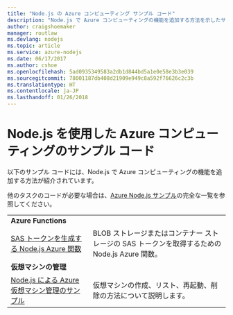 ```yaml
---
title: "Node.js の Azure コンピューティング サンプル コード"
description: "Node.js で Azure コンピューティングの機能を追加する方法を示したサンプル コード。"
author: craigshoemaker
manager: routlaw
ms.devlang: nodejs
ms.topic: article
ms.service: azure-nodejs
ms.date: 06/17/2017
ms.author: cshoe
ms.openlocfilehash: 5ad0935349583a2db1d844bd5a1e0e58e3b3e039
ms.sourcegitcommit: 78001187db408d21909e949c8a592f76626c2c3b
ms.translationtype: HT
ms.contentlocale: ja-JP
ms.lasthandoff: 01/26/2018
---
```

# <a name="azure-compute-with-nodejs-code-samples"></a>Node.js を使用した Azure コンピューティングのサンプル コード

以下のサンプル コードには、Node.js で Azure コンピューティングの機能を追加する方法が紹介されています。

他のタスクのコードが必要な場合は、[Azure Node.js サンプル](https://azure.microsoft.com/resources/samples/?term=nodejs)の完全な一覧を参照してください。

| | |
|---|---|
| **Azure Functions** ||
| [SAS トークンを生成する Node.js Azure 関数](https://azure.microsoft.com/resources/samples/functions-node-sas-token/) | BLOB ストレージまたはコンテナー ストレージの SAS トークンを取得するための Node.js Azure 関数。 |
| **仮想マシンの管理** ||
| [Node.js による Azure 仮想マシン管理のサンプル](https://github.com/Azure-Samples/storage-blob-node-getting-started) | 仮想マシンの作成、リスト、再起動、削除の方法について説明します。 |